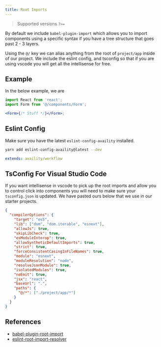 ```yaml
---
title: Root Imports
---
```

> Supported versions `7>=`

By default we include `babel-plugin-import` which allows you to import components using a specific syntax if you have a tree structure that goes past 2 - 3 layers.

Using the `@/` key we can alias anything from the root of `project/app` inside of our project. We include the eslint config, and tsconfig so that if you are using vscode you will get all the intellisense for free.

## Example

In the below example, we are

```jsx hideCopy=true
import React from 'react';
import Form from '@/components/Form';

<Form>{/* Stuff */}</Form>;
```

## Eslint Config

Make sure you have the latest `eslint-config-availity` installed.
```bash
yarn add eslint-config-availity@latest --dev
```

```yaml header=.eslintrc.yml
extends: availity/workflow
```

## TsConfig For Visual Studio Code

If you want intellisense in vscode to pick up the root imports and allow you to control click into components you will need to make sure your `tsconfig.json` is updated. We have pasted ours below that we use in our starter projects.

```json
{
  "compilerOptions": {
    "target": "es5",
    "lib": ["dom", "dom.iterable", "esnext"],
    "allowJs": true,
    "skipLibCheck": true,
    "esModuleInterop": true,
    "allowSyntheticDefaultImports": true,
    "strict": true,
    "forceConsistentCasingInFileNames": true,
    "module": "esnext",
    "moduleResolution": "node",
    "resolveJsonModule": true,
    "isolatedModules": true,
    "noEmit": true,
    "jsx": "react",
    "baseUrl": ".",
    "paths": {
      "@/*": ["./project/app/*"]
    }
  }
}
```

## References

- [babel-plugin-root-import](https://www.npmjs.com/package/babel-plugin-root-import)
- [eslint-root-import-resolver](https://www.npmjs.com/package/eslint-import-resolver-babel-plugin-root-import)
